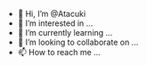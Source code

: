 - 👋 Hi, I’m @Atacuki
- 👀 I’m interested in ...
- 🌱 I’m currently learning ...
- 💞️ I’m looking to collaborate on ...
- 📫 How to reach me ...

<!---
Atacuki/Atacuki is a ✨ special ✨ repository because its `README.md` (this file) appears on your GitHub profile.
You can click the Preview link to take a look at your changes.
--->
